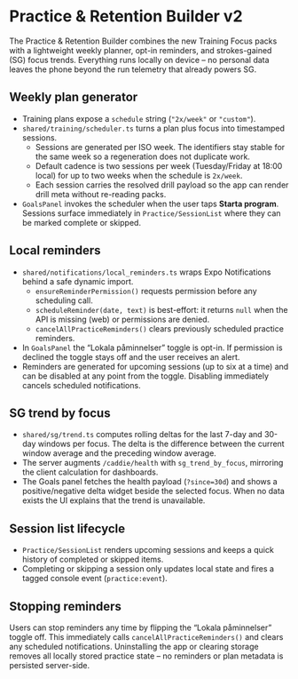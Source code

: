 # Practice & Retention Builder v2

The Practice & Retention Builder combines the new Training Focus packs with a lightweight weekly planner, opt-in reminders, and strokes-gained (SG) focus trends. Everything runs locally on device – no personal data leaves the phone beyond the run telemetry that already powers SG.

## Weekly plan generator

* Training plans expose a `schedule` string (`"2x/week"` or `"custom"`).
* `shared/training/scheduler.ts` turns a plan plus focus into timestamped sessions.
  * Sessions are generated per ISO week. The identifiers stay stable for the same week so a regeneration does not duplicate work.
  * Default cadence is two sessions per week (Tuesday/Friday at 18:00 local) for up to two weeks when the schedule is `2x/week`.
  * Each session carries the resolved drill payload so the app can render drill meta without re-reading packs.
* `GoalsPanel` invokes the scheduler when the user taps **Starta program**. Sessions surface immediately in `Practice/SessionList` where they can be marked complete or skipped.

## Local reminders

* `shared/notifications/local_reminders.ts` wraps Expo Notifications behind a safe dynamic import.
  * `ensureReminderPermission()` requests permission before any scheduling call.
  * `scheduleReminder(date, text)` is best-effort: it returns `null` when the API is missing (web) or permissions are denied.
  * `cancelAllPracticeReminders()` clears previously scheduled practice reminders.
* In `GoalsPanel` the “Lokala påminnelser” toggle is opt-in. If permission is declined the toggle stays off and the user receives an alert.
* Reminders are generated for upcoming sessions (up to six at a time) and can be disabled at any point from the toggle. Disabling immediately cancels scheduled notifications.

## SG trend by focus

* `shared/sg/trend.ts` computes rolling deltas for the last 7-day and 30-day windows per focus. The delta is the difference between the current window average and the preceding window average.
* The server augments `/caddie/health` with `sg_trend_by_focus`, mirroring the client calculation for dashboards.
* The Goals panel fetches the health payload (`?since=30d`) and shows a positive/negative delta widget beside the selected focus. When no data exists the UI explains that the trend is unavailable.

## Session list lifecycle

* `Practice/SessionList` renders upcoming sessions and keeps a quick history of completed or skipped items.
* Completing or skipping a session only updates local state and fires a tagged console event (`practice:event`).

## Stopping reminders

Users can stop reminders any time by flipping the “Lokala påminnelser” toggle off. This immediately calls `cancelAllPracticeReminders()` and clears any scheduled notifications. Uninstalling the app or clearing storage removes all locally stored practice state – no reminders or plan metadata is persisted server-side.
